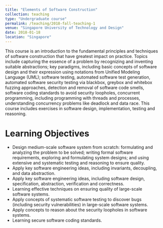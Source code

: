 ```yaml
---
title: "Elements of Software Construction"
collection: teaching
type: "Undergraduate course"
permalink: /teaching/2018-fall-teaching-1
venue: "Singapore University of Technology and Design"
date: 2018-01-18
location: "Singapore"
---
```


This course is an introduction to the fundamental principles and techniques of software construction that have greatest impact on practice. Topics include capturing the essence of a problem by recognizing and inventing suitable abstractions; key paradigms, including basic concepts of software design and their expression using notations from Unified Modeling Language (UML); software testing, automated software test generation, automated software security testing via blackbox, greybox and whitebox fuzzing approaches, detection and removal of software code smells, software coding standards to avoid security loopholes, concurrent programming, including programming with threads and processes, understanding concurrency problems like deadlock and data race. This course includes exercises in software design, implementation, testing and reasoning.

Learning Objectives
======

* Design medium-scale software system from scratch: formulating and analyzing the problem to be solved; writing formal software requirements, exploring and formulating system designs; and using extensive and systematic testing and reasoning to ensure quality.
* Apply key software engineering ideas, including invariants, decoupling, and data abstraction.
* Apply key software engineering ideas, including software design, specification, abstraction, verification and correctness.
* Learning effective techniques on ensuring quality of large-scale software systems.
* Apply concepts of systematic software testing to discover bugs (including security vulnerabilities) in large-scale software systems.
* Apply concepts to reason about the security loopholes in software systems.
* Learning secure software coding standards.
